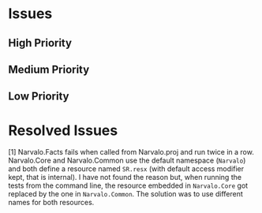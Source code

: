 Issues
======

High Priority
-------------


Medium Priority
---------------


Low Priority
------------


Resolved Issues
===============

[1] Narvalo.Facts fails when called from Narvalo.proj and run twice in a row.
    Narvalo.Core and Narvalo.Common use the default namespace (`Narvalo`) and
    both define a resource named `SR.resx` (with default access modifier kept,
    that is internal). I have not found the reason but, when running the tests
    from the command line, the resource embedded in `Narvalo.Core` got replaced
    by the one in `Narvalo.Common`. The solution was to use different names for
    both resources.